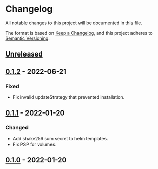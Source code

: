 # Changelog

All notable changes to this project will be documented in this file.

The format is based on [Keep a Changelog](https://keepachangelog.com/en/1.0.0/),
and this project adheres to [Semantic Versioning](https://semver.org/spec/v2.0.0.html).

## [Unreleased]

## [0.1.2] - 2022-06-21

### Fixed

- Fix invalid updateStrategy that prevented installation.

## [0.1.1] - 2022-01-20

### Changed
- Add shake256 sum secret to helm templates.
- Fix PSP for volumes.

## [0.1.0] - 2022-01-20

[Unreleased]: https://github.com/giantswarm/encryption-config-hasher/compare/v0.1.2...HEAD
[0.1.2]: https://github.com/giantswarm/encryption-config-hasher/compare/v0.1.1...v0.1.2
[0.1.1]: https://github.com/giantswarm/encryption-config-hasher/compare/v0.1.0...v0.1.1
[0.1.0]: https://github.com/giantswarm/encryption-config-hasher/releases/tag/v0.1.0
